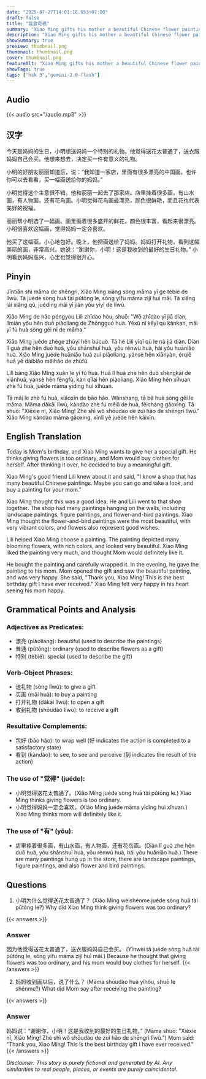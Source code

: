 ```yaml
---
date: "2025-07-27T14:01:18.653+07:00"
draft: false
title: "盲盒奇遇"
summary: "Xiao Ming gifts his mother a beautiful Chinese flower painting for her birthday, which she greatly appreciates as the best gift she has received."
description: "Xiao Ming gifts his mother a beautiful Chinese flower painting for her birthday, which she greatly appreciates as the best gift she has received."
showSummary: true
preview: thumbnail.png
thumbnail: thumbnail.png
cover: thumbnail.png
featureAlt: "Xiao Ming gifts his mother a beautiful Chinese flower painting for her birthday, which she greatly appreciates as the best gift she has received."
showTags: true
tags: ["hsk 3","gemini-2.0-flash"]
---
```


## Audio
{{< audio src="/audio.mp3" >}}

## 汉字

今天是妈妈的生日，小明想送妈妈一个特别的礼物。他觉得送花太普通了，送衣服妈妈自己会买。他想来想去，决定买一件有意义的礼物。

小明的好朋友丽丽知道后，说：“我知道一家店，里面有很多漂亮的中国画。也许你可以去看看，买一幅画送给你的妈妈。”

小明觉得这个主意很不错。他和丽丽一起去了那家店。店里挂着很多画，有山水画，有人物画，还有花鸟画。小明觉得花鸟画最漂亮，颜色很鲜艳，而且花也代表美好的祝福。

丽丽帮小明选了一幅画。画里画着很多盛开的鲜花，颜色很丰富，看起来很漂亮。小明很喜欢这幅画，觉得妈妈一定会喜欢。

他买了这幅画，小心地包好。晚上，他把画送给了妈妈。妈妈打开礼物，看到这幅美丽的画，非常高兴。她说：“谢谢你，小明！这是我收到的最好的生日礼物。” 小明看到妈妈高兴，心里也觉得很开心。

## Pinyin

Jīntiān shì māma de shēngrì, Xiǎo Míng xiǎng sòng māma yī ge tèbié de lǐwù. Tā juéde sòng huā tài pǔtōng le, sòng yīfu māma zìjǐ huì mǎi. Tā xiǎng lái xiǎng qù, juédìng mǎi yī jiàn yǒu yìyì de lǐwù.

Xiǎo Míng de hǎo péngyou Lìlì zhīdào hòu, shuō: "Wǒ zhīdào yī jiā diàn, lǐmiàn yǒu hěn duō piàoliang de Zhōngguó huà. Yěxǔ nǐ kěyǐ qù kànkan, mǎi yī fú huà sòng gěi nǐ de māma."

Xiǎo Míng juéde zhège zhǔyi hěn búcuò. Tā hé Lìlì yīqǐ qù le nà jiā diàn. Diàn lǐ guà zhe hěn duō huà, yǒu shānshuǐ huà, yǒu rénwù huà, hái yǒu huāniǎo huà. Xiǎo Míng juéde huāniǎo huà zuì piàoliang, yánsè hěn xiānyàn, érqiě huā yě dàibiǎo měihǎo de zhùfú.

Lìlì bāng Xiǎo Míng xuǎn le yī fú huà. Huà lǐ huà zhe hěn duō shèngkāi de xiānhuā, yánsè hěn fēngfù, kàn qǐlai hěn piàoliang. Xiǎo Míng hěn xǐhuan zhè fú huà, juéde māma yīdìng huì xǐhuan.

Tā mǎi le zhè fú huà, xiǎoxīn de bāo hǎo. Wǎnshang, tā bǎ huà sòng gěi le māma. Māma dǎkāi lǐwù, kàndào zhè fú měilì de huà, fēicháng gāoxìng. Tā shuō: "Xièxie nǐ, Xiǎo Míng! Zhè shì wǒ shōudào de zuì hǎo de shēngrì lǐwù." Xiǎo Míng kàndào māma gāoxìng, xīnlǐ yě juéde hěn kāixīn.

## English Translation

Today is Mom's birthday, and Xiao Ming wants to give her a special gift. He thinks giving flowers is too ordinary, and Mom would buy clothes for herself. After thinking it over, he decided to buy a meaningful gift.

Xiao Ming's good friend Lili knew about it and said, "I know a shop that has many beautiful Chinese paintings. Maybe you can go and take a look, and buy a painting for your mom."

Xiao Ming thought this was a good idea. He and Lili went to that shop together. The shop had many paintings hanging on the walls, including landscape paintings, figure paintings, and flower-and-bird paintings. Xiao Ming thought the flower-and-bird paintings were the most beautiful, with very vibrant colors, and flowers also represent good wishes.

Lili helped Xiao Ming choose a painting. The painting depicted many blooming flowers, with rich colors, and looked very beautiful. Xiao Ming liked the painting very much, and thought Mom would definitely like it.

He bought the painting and carefully wrapped it. In the evening, he gave the painting to his mom. Mom opened the gift and saw the beautiful painting, and was very happy. She said, "Thank you, Xiao Ming! This is the best birthday gift I have ever received." Xiao Ming felt very happy in his heart seeing his mom happy.

## Grammatical Points and Analysis

### Adjectives as Predicates:

- 漂亮 (piàoliang): beautiful (used to describe the paintings)
- 普通 (pǔtōng): ordinary (used to describe flowers as a gift)
- 特别 (tèbié): special (used to describe the gift)

### Verb-Object Phrases:

- 送礼物 (sòng lǐwù): to give a gift
- 买画 (mǎi huà): to buy a painting
- 打开礼物 (dǎkāi lǐwù): to open a gift
- 收到礼物 (shōudào lǐwù): to receive a gift

### Resultative Complements:

- 包好 (bāo hǎo): to wrap well (好 indicates the action is completed to a satisfactory state)
- 看到 (kàndào): to see, to see and perceive (到 indicates the result of the action)

### The use of "觉得" (juéde):

- 小明觉得送花太普通了。(Xiǎo Míng juéde sòng huā tài pǔtōng le.) Xiao Ming thinks giving flowers is too ordinary.
- 小明觉得妈妈一定会喜欢。(Xiǎo Míng juéde māma yīdìng huì xǐhuan.) Xiao Ming thinks mom will definitely like it.

### The use of "有" (yǒu):
- 店里挂着很多画，有山水画，有人物画，还有花鸟画。(Diàn lǐ guà zhe hěn duō huà, yǒu shānshuǐ huà, yǒu rénwù huà, hái yǒu huāniǎo huà.) There are many paintings hung up in the store, there are landscape paintings, figure paintings, and also flower and bird paintings.

## Questions

1.  小明为什么觉得送花太普通了？
    (Xiǎo Míng wèishénme juéde sòng huā tài pǔtōng le?)
    Why did Xiao Ming think giving flowers was too ordinary?

{{< answers >}}

### Answer
因为他觉得送花太普通了，送衣服妈妈自己会买。
(Yīnwèi tā juéde sòng huā tài pǔtōng le, sòng yīfu māma zìjǐ huì mǎi.)
Because he thought that giving flowers was too ordinary, and his mom would buy clothes for herself.
{{< /answers >}}

2.  妈妈收到画以后，说了什么？
    (Māma shōudào huà yǐhòu, shuō le shénme?)
    What did Mom say after receiving the painting?

{{< answers >}}
### Answer
妈妈说：“谢谢你，小明！这是我收到的最好的生日礼物。”
(Māma shuō: "Xièxie nǐ, Xiǎo Míng! Zhè shì wǒ shōudào de zuì hǎo de shēngrì lǐwù.")
Mom said: "Thank you, Xiao Ming! This is the best birthday gift I have ever received."
{{< /answers >}}

*Disclaimer: This story is purely fictional and generated by AI. Any similarities to real people, places, or events are purely coincidental.*